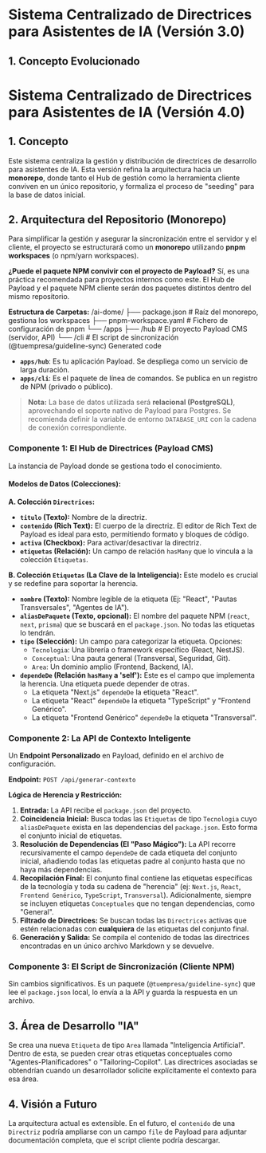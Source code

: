 # Sistema Centralizado de Directrices para Asistentes de IA (Versión 3.0)

## 1. Concepto Evolucionado

# Sistema Centralizado de Directrices para Asistentes de IA (Versión 4.0)

## 1. Concepto

Este sistema centraliza la gestión y distribución de directrices de desarrollo para asistentes de IA. Esta versión refina la arquitectura hacia un **monorepo**, donde tanto el Hub de gestión como la herramienta cliente conviven en un único repositorio, y formaliza el proceso de "seeding" para la base de datos inicial.

## 2. Arquitectura del Repositorio (Monorepo)

Para simplificar la gestión y asegurar la sincronización entre el servidor y el cliente, el proyecto se estructurará como un **monorepo** utilizando **pnpm workspaces** (o npm/yarn workspaces).

**¿Puede el paquete NPM convivir con el proyecto de Payload?**
Sí, es una práctica recomendada para proyectos internos como este. El Hub de Payload y el paquete NPM cliente serán dos paquetes distintos dentro del mismo repositorio.

**Estructura de Carpetas:**
/ai-dome/
├── package.json # Raíz del monorepo, gestiona los workspaces
├── pnpm-workspace.yaml # Fichero de configuración de pnpm
└── /apps
├── /hub # El proyecto Payload CMS (servidor, API)
└── /cli # El script de sincronización (@tuempresa/guideline-sync)
Generated code
*   **`apps/hub`**: Es tu aplicación Payload. Se despliega como un servicio de larga duración.
*   **`apps/cli`**: Es el paquete de línea de comandos. Se publica en un registro de NPM (privado o público).

> **Nota:** La base de datos utilizada será **relacional (PostgreSQL)**, aprovechando el soporte nativo de Payload para Postgres. Se recomienda definir la variable de entorno `DATABASE_URI` con la cadena de conexión correspondiente.

### Componente 1: El Hub de Directrices (Payload CMS)

La instancia de Payload donde se gestiona todo el conocimiento.

#### Modelos de Datos (Colecciones):

**A. Colección `Directrices`:**
*   **`titulo` (Texto):** Nombre de la directriz.
*   **`contenido` (Rich Text):** El cuerpo de la directriz. El editor de Rich Text de Payload es ideal para esto, permitiendo formato y bloques de código.
*   **`activa` (Checkbox):** Para activar/desactivar la directriz.
*   **`etiquetas` (Relación):** Un campo de relación `hasMany` que lo vincula a la colección `Etiquetas`.

**B. Colección `Etiquetas` (La Clave de la Inteligencia):**
Este modelo es crucial y se redefine para soportar la herencia.

*   **`nombre` (Texto):** Nombre legible de la etiqueta (Ej: "React", "Pautas Transversales", "Agentes de IA").
*   **`aliasDePaquete` (Texto, opcional):** El nombre del paquete NPM (`react`, `next`, `prisma`) que se buscará en el `package.json`. No todas las etiquetas lo tendrán.
*   **`tipo` (Selección):** Un campo para categorizar la etiqueta. Opciones:
    *   `Tecnologia`: Una librería o framework específico (React, NestJS).
    *   `Conceptual`: Una pauta general (Transversal, Seguridad, Git).
    *   `Area`: Un dominio amplio (Frontend, Backend, IA).
*   **`dependeDe` (Relación `hasMany` a 'self'):** Este es el campo que implementa la herencia. Una etiqueta puede depender de otras.
    *   La etiqueta "Next.js" `dependeDe` la etiqueta "React".
    *   La etiqueta "React" `dependeDe` la etiqueta "TypeScript" y "Frontend Genérico".
    *   La etiqueta "Frontend Genérico" `dependeDe` la etiqueta "Transversal".

### Componente 2: La API de Contexto Inteligente

Un **Endpoint Personalizado** en Payload, definido en el archivo de configuración.

**Endpoint:** `POST /api/generar-contexto`

**Lógica de Herencia y Restricción:**

1.  **Entrada:** La API recibe el `package.json` del proyecto.
2.  **Coincidencia Inicial:** Busca todas las `Etiquetas` de tipo `Tecnologia` cuyo `aliasDePaquete` exista en las dependencias del `package.json`. Esto forma el conjunto inicial de etiquetas.
3.  **Resolución de Dependencias (El "Paso Mágico"):** La API recorre recursivamente el campo `dependeDe` de cada etiqueta del conjunto inicial, añadiendo todas las etiquetas padre al conjunto hasta que no haya más dependencias.
4.  **Recopilación Final:** El conjunto final contiene las etiquetas específicas de la tecnología y toda su cadena de "herencia" (ej: `Next.js`, `React`, `Frontend Genérico`, `TypeScript`, `Transversal`). Adicionalmente, siempre se incluyen etiquetas `Conceptuales` que no tengan dependencias, como "General".
5.  **Filtrado de Directrices:** Se buscan todas las `Directrices` activas que estén relacionadas con **cualquiera** de las etiquetas del conjunto final.
6.  **Generación y Salida:** Se compila el contenido de todas las directrices encontradas en un único archivo Markdown y se devuelve.

### Componente 3: El Script de Sincronización (Cliente NPM)

Sin cambios significativos. Es un paquete (`@tuempresa/guideline-sync`) que lee el `package.json` local, lo envía a la API y guarda la respuesta en un archivo.

## 3. Área de Desarrollo "IA"

Se crea una nueva `Etiqueta` de tipo `Area` llamada "Inteligencia Artificial". Dentro de esta, se pueden crear otras etiquetas conceptuales como "Agentes-Planificadores" o "Tailoring-Copilot". Las directrices asociadas se obtendrían cuando un desarrollador solicite explícitamente el contexto para esa área.

## 4. Visión a Futuro

La arquitectura actual es extensible. En el futuro, el `contenido` de una `Directriz` podría ampliarse con un campo `file` de Payload para adjuntar documentación completa, que el script cliente podría descargar.